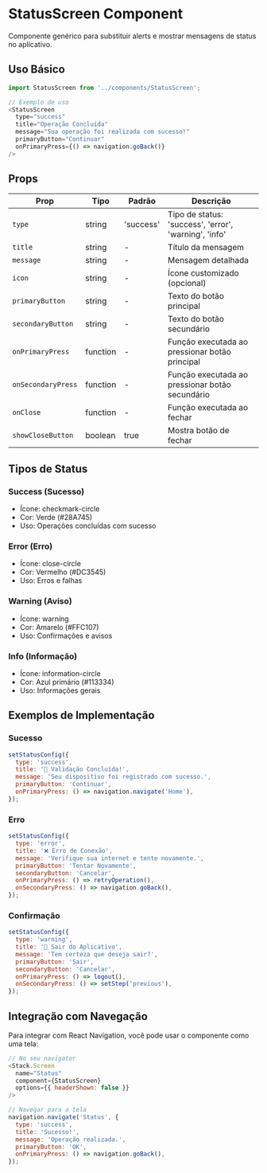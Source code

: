 # StatusScreen Component

Componente genérico para substituir alerts e mostrar mensagens de status no aplicativo.

## Uso Básico

```javascript
import StatusScreen from '../components/StatusScreen';

// Exemplo de uso
<StatusScreen
  type="success"
  title="Operação Concluída"
  message="Sua operação foi realizada com sucesso!"
  primaryButton="Continuar"
  onPrimaryPress={() => navigation.goBack()}
/>
```

## Props

| Prop | Tipo | Padrão | Descrição |
|------|------|--------|-----------|
| `type` | string | 'success' | Tipo de status: 'success', 'error', 'warning', 'info' |
| `title` | string | - | Título da mensagem |
| `message` | string | - | Mensagem detalhada |
| `icon` | string | - | Ícone customizado (opcional) |
| `primaryButton` | string | - | Texto do botão principal |
| `secondaryButton` | string | - | Texto do botão secundário |
| `onPrimaryPress` | function | - | Função executada ao pressionar botão principal |
| `onSecondaryPress` | function | - | Função executada ao pressionar botão secundário |
| `onClose` | function | - | Função executada ao fechar |
| `showCloseButton` | boolean | true | Mostra botão de fechar |

## Tipos de Status

### Success (Sucesso)
- Ícone: checkmark-circle
- Cor: Verde (#28A745)
- Uso: Operações concluídas com sucesso

### Error (Erro)
- Ícone: close-circle
- Cor: Vermelho (#DC3545)
- Uso: Erros e falhas

### Warning (Aviso)
- Ícone: warning
- Cor: Amarelo (#FFC107)
- Uso: Confirmações e avisos

### Info (Informação)
- Ícone: information-circle
- Cor: Azul primário (#113334)
- Uso: Informações gerais

## Exemplos de Implementação

### Sucesso
```javascript
setStatusConfig({
  type: 'success',
  title: '🎉 Validação Concluída!',
  message: 'Seu dispositivo foi registrado com sucesso.',
  primaryButton: 'Continuar',
  onPrimaryPress: () => navigation.navigate('Home'),
});
```

### Erro
```javascript
setStatusConfig({
  type: 'error',
  title: '❌ Erro de Conexão',
  message: 'Verifique sua internet e tente novamente.',
  primaryButton: 'Tentar Novamente',
  secondaryButton: 'Cancelar',
  onPrimaryPress: () => retryOperation(),
  onSecondaryPress: () => navigation.goBack(),
});
```

### Confirmação
```javascript
setStatusConfig({
  type: 'warning',
  title: '🚪 Sair do Aplicativo',
  message: 'Tem certeza que deseja sair?',
  primaryButton: 'Sair',
  secondaryButton: 'Cancelar',
  onPrimaryPress: () => logout(),
  onSecondaryPress: () => setStep('previous'),
});
```

## Integração com Navegação

Para integrar com React Navigation, você pode usar o componente como uma tela:

```javascript
// No seu navigator
<Stack.Screen 
  name="Status" 
  component={StatusScreen}
  options={{ headerShown: false }}
/>

// Navegar para a tela
navigation.navigate('Status', {
  type: 'success',
  title: 'Sucesso!',
  message: 'Operação realizada.',
  primaryButton: 'OK',
  onPrimaryPress: () => navigation.goBack(),
});
``` 